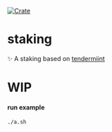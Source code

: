 [![Crate](https://img.shields.io/crates/v/badgen.svg)](https://crates.io/crates/staking-rs) 
# staking
✨ A staking based on [tendermiint](https://github.com/tendermint/tendermint)

# WIP

#### run example
```shell
./a.sh 
```


